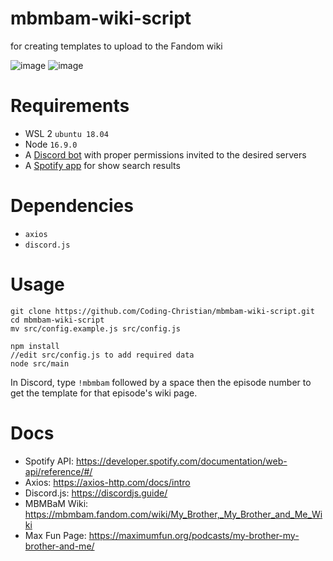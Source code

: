 # mbmbam-wiki-script
for creating templates to upload to the Fandom wiki

![image](https://user-images.githubusercontent.com/54188971/197305268-1c44dbc0-2976-4adc-98f9-03361c5990a0.png)
![image](https://user-images.githubusercontent.com/54188971/197305368-6e957a30-f4fb-435e-a5cd-82e06ab20ec7.png)

# Requirements
- WSL 2 `ubuntu 18.04`
- Node `16.9.0`
- A [Discord bot](https://discordjs.guide/preparations/setting-up-a-bot-application.html) with proper permissions invited to the desired servers
- A [Spotify app](https://developer.spotify.com/dashboard/applications) for show search results

# Dependencies
- `axios`
- `discord.js`

# Usage
```shell
git clone https://github.com/Coding-Christian/mbmbam-wiki-script.git
cd mbmbam-wiki-script
mv src/config.example.js src/config.js

npm install
//edit src/config.js to add required data
node src/main
```

In Discord, type `!mbmbam` followed by a space then the episode number to get the template for that episode's wiki page.

# Docs
- Spotify API: https://developer.spotify.com/documentation/web-api/reference/#/
- Axios: https://axios-http.com/docs/intro
- Discord.js: https://discordjs.guide/
- MBMBaM Wiki: https://mbmbam.fandom.com/wiki/My_Brother,_My_Brother_and_Me_Wiki
- Max Fun Page: https://maximumfun.org/podcasts/my-brother-my-brother-and-me/
